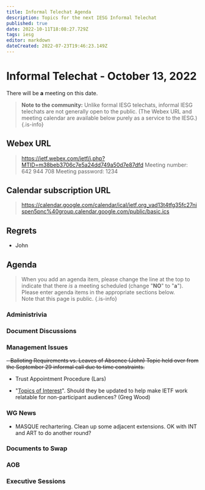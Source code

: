 ```yaml
---
title: Informal Telechat Agenda
description: Topics for the next IESG Informal Telechat
published: true
date: 2022-10-11T18:08:27.729Z
tags: iesg
editor: markdown
dateCreated: 2022-07-23T19:46:23.149Z
---
```


# Informal Telechat - October 13, 2022
 There will be **a** meeting on this date.

> **Note to the community:** Unlike formal IESG telechats, informal IESG telechats are not generally open to the public. (The Webex URL and meeting calendar are available below purely as a service to the IESG.)
{.is-info}


## Webex URL

> https://ietf.webex.com/ietf/j.php?MTID=m38beb3706c7e5a24dd749a50d7e87dfd
Meeting number: 642 944 708
Meeting password: 1234 

## Calendar subscription URL

> https://calendar.google.com/calendar/ical/ietf.org_vad13t4tfg35fc27nispen5pnc%40group.calendar.google.com/public/basic.ics


## Regrets

* John 

## Agenda

> When you add an agenda item, please change the line at the top to indicate that there *is* a meeting scheduled (change "**NO**" to "**a**"). Please enter agenda items in the appropriate sections below.<br>
Note that this page is public.
{.is-info}

### Administrivia

### Document Discussions

### Management Issues

~~- Balloting Requirements vs. Leaves of Absence (John)
Topic held over from the September 29 informal call due to time constraints.~~

- Trust Appointment Procedure (Lars)

- "[Topics of Interest](https://www.ietf.org/topics/)". Should they be updated to help make IETF work relatable for non-participant audiences? (Greg Wood)

### WG News 

- MASQUE rechartering. Clean up some adjacent extensions. OK with INT and ART to do another round?

### Documents to Swap 

### AOB

### Executive Sessions


